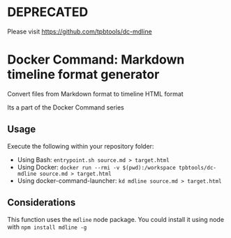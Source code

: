 # DEPRECATED

Please visit https://github.com/tpbtools/dc-mdline

# Docker Command: Markdown timeline format generator

Convert files from Markdown format to timeline HTML format

Its a part of the Docker Command series

## Usage

Execute the following within your repository folder:

- Using Bash: `entrypoint.sh source.md > target.html`
- Using Docker: `docker run --rmi -v $(pwd):/workspace tpbtools/dc-mdline source.md > target.html`
- Using docker-command-launcher: `kd mdline source.md > target.html`

## Considerations

This function uses the `mdline` node package. You could install it using node with `npm install mdline -g`
